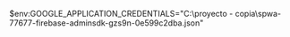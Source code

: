 $env:GOOGLE_APPLICATION_CREDENTIALS="C:\proyecto - copia\spwa-77677-firebase-adminsdk-gzs9n-0e599c2dba.json"